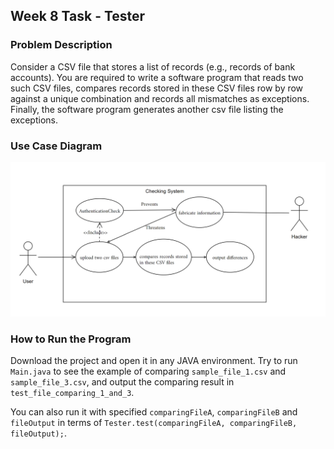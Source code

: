 ## Week 8 Task - Tester

### Problem Description

Consider a CSV file that stores a list of records (e.g., records of bank accounts). You are required to write a software program that reads two such CSV files, compares records stored in these CSV files row by row against a unique combination and records all mismatches as exceptions. Finally, the software program generates another csv file listing the exceptions.

### Use Case Diagram

![use_case_diagram](use_case_diagram.png)

### How to Run the Program

Download the project and open it in any JAVA environment. Try to run `Main.java` to see the example of comparing `sample_file_1.csv` and `sample_file_3.csv`, and output the comparing result in `test_file_comparing_1_and_3`.

You can also run it with specified `comparingFileA`, `comparingFileB` and `fileOutput` in terms of `Tester.test(comparingFileA, comparingFileB, fileOutput);`.

